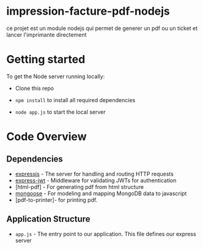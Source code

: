 # impression-facture-pdf-nodejs
ce projet est un module nodejs qui permet de generer un pdf ou un ticket et lancer l'imprimante directement
# Getting started
To get the Node server running locally:
- Clone this repo
- `npm install` to install all required dependencies

- `node app.js` to start the local server

# Code Overview
## Dependencies
- [expressjs](https://github.com/expressjs/express) - The server for handling and routing HTTP requests
- [express-jwt](https://github.com/auth0/express-jwt) - Middleware for validating JWTs for authentication
- [html-pdf] - For generating pdf from  html structure
- [mongoose](https://github.com/Automattic/mongoose) - For modeling and mapping MongoDB data to javascript 
- [pdf-to-printer]-  for printing pdf.

## Application Structure
- `app.js` - The entry point to our application. This file defines our express server 
